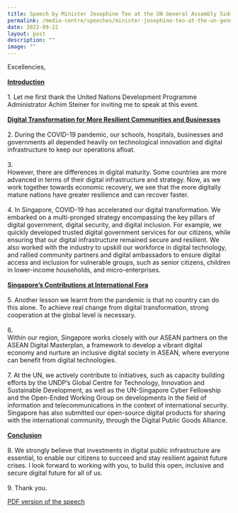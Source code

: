 ```yaml
---
title: Speech by Minister Josephine Teo at the UN General Assembly Side Event
permalink: /media-centre/speeches/minister-josephine-teo-at-the-un-general-assembly-side-event/
date: 2022-09-22
layout: post
description: ""
image: ""
---
```

Excellencies,&nbsp;<br>
<br>
<strong><span style="text-decoration: underline;">Introduction</span></strong><br>
<br>
1.<span style="white-space: pre;">		</span>Let me first thank the United Nations Development Programme Administrator Achim Steiner for inviting me to speak at this event.&nbsp;<br>
<br>
<strong><span style="text-decoration: underline;">Digital Transformation for More Resilient Communities and Businesses</span></strong><br>
<br>
2.<span style="white-space: pre;">		</span>During the COVID-19 pandemic, our schools, hospitals, businesses and governments all depended heavily on technological innovation and digital infrastructure to keep our operations afloat.<br>
<br>
3.<span style="white-space: pre;">		</span>However, there are differences in digital maturity. Some countries are more advanced in terms of their digital infrastructure and strategy. Now, as we work together towards economic recovery, we see that the more digitally mature nations have greater resilience and can recover faster.<br>
<br>
4.<span style="white-space: pre;">		</span>In Singapore, COVID-19 has accelerated our digital transformation. We embarked on a multi-pronged strategy encompassing the key pillars of digital government, digital security, and digital inclusion. For example, we quickly developed trusted digital government services for our citizens, while ensuring that our digital infrastructure remained secure and resilient. We also worked with the industry to upskill our workforce in digital technology, and rallied community partners and digital ambassadors to ensure digital access and inclusion for vulnerable groups, such as senior citizens, children in lower-income households, and micro-enterprises.&nbsp;<br>
<br>
<strong><span style="text-decoration: underline;">Singapore’s Contributions at International Fora</span></strong><br>
<br>
5.<span style="white-space: pre;">		</span>Another lesson we learnt from the pandemic is that no country can do this alone. To achieve real change from digital transformation, strong cooperation at the global level is necessary.&nbsp;&nbsp;<br>
<br>
6.<span style="white-space: pre;">		</span>Within our region, Singapore works closely with our ASEAN partners on the ASEAN Digital Masterplan, a framework to develop a vibrant digital economy and nurture an inclusive digital society in ASEAN, where everyone can benefit from digital technologies.<br>
<br>
7.<span style="white-space: pre;">		</span>At the UN, we actively contribute to initiatives, such as capacity building efforts by the UNDP’s Global Centre for Technology, Innovation and Sustainable Development, as well as the UN-Singapore Cyber Fellowship and the Open-Ended Working Group on developments in the field of information and telecommunications in the context of international security. Singapore has also submitted our open-source digital products for sharing with the international community, through the Digital Public Goods Alliance.&nbsp;<br>
<br>
<strong><span style="text-decoration: underline;">Conclusion</span></strong><br>
<br>
8.<span style="white-space: pre;">		</span>We strongly believe that investments in digital public infrastructure are essential, to enable our citizens to succeed and stay resilient against future crises. I look forward to working with you, to build this open, inclusive and secure digital future for all of us.&nbsp;&nbsp;<br>
<br>
9.<span style="white-space: pre;">		</span>Thank you.<br>

[PDF version of the speech](/files/Speeches%202022/speech%20by%20minister%20josephine%20teo%20at%20the%20un%20general%20assembly%20side-event%20on%2022%20sep.pdf)